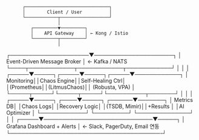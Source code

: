           ┌───────────────────────────────┐
          │        Client / User          │
          └────────────┬──────────────────┘
                       │
             ┌─────────▼─────────┐
             │    API Gateway    │ ← Kong / Istio
             └─────────┬─────────┘
                       │
┌─────────────────────▼─────────────────────┐
│        Event-Driven Message Broker        │ ← Kafka / NATS
└────┬────────────┬────────────┬────────────┘
│            │            │
┌─────▼─────┐┌─────▼─────┐┌─────▼────────────┐
│ Monitoring││Chaos Engine││Self-Healing Ctrl│
│(Prometheus││(LitmusChaos)││ (Robusta, VPA) │
└─────┬─────┘└─────┬─────┘└──────────┬───────┘
│            │                 │
┌─────▼─────┐ ┌────▼─────┐    ┌──────▼───────┐
│ Metrics DB│ │Chaos Logs│    │Recovery Logic│
│(TSDB, Mimir)││+Results │    │AI Optimizer  │
└────────────┘ └─────────┘    └──────────────┘
│                             │
┌─────▼─────────────────────────────▼─────┐
│         Grafana Dashboard + Alerts      │ ← Slack, PagerDuty, Email 연동
└────────────────────────────────────────-┘

